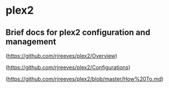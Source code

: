 # plex2
## Brief docs for plex2 configuration and management



(https://github.com/rjreeves/plex2/Overview)

(https://github.com/rjreeves/plex2/Configurations)

(https://github.com/rjreeves/plex2/blob/master/How%20To.md)
